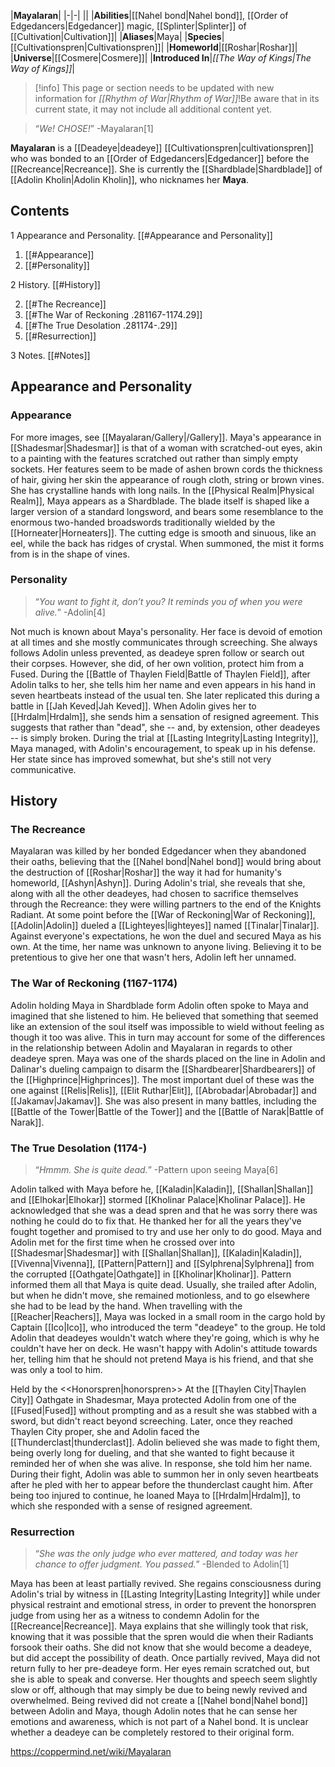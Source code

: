 |**Mayalaran**|
|-|-|
||
|**Abilities**|[[Nahel bond\|Nahel bond]], [[Order of Edgedancers\|Edgedancer]] magic, [[Splinter\|Splinter]] of [[Cultivation\|Cultivation]]|
|**Aliases**|Maya|
|**Species**|[[Cultivationspren\|Cultivationspren]]|
|**Homeworld**|[[Roshar\|Roshar]]|
|**Universe**|[[Cosmere\|Cosmere]]|
|**Introduced In**|*[[The Way of Kings\|The Way of Kings]]*|

> [!info] This page or section needs to be updated with new information for *[[Rhythm of War\|Rhythm of War]]*!Be aware that in its current state, it may not include all additional content yet.

>“*We! CHOSE!*”
\-Mayalaran[1]


**Mayalaran** is a [[Deadeye\|deadeye]] [[Cultivationspren\|cultivationspren]] who was bonded to an [[Order of Edgedancers\|Edgedancer]] before the [[Recreance\|Recreance]]. She is currently the [[Shardblade\|Shardblade]] of [[Adolin Kholin\|Adolin Kholin]], who nicknames her **Maya**.

## Contents

1 Appearance and Personality. [[#Appearance and Personality]] 

1. [[#Appearance]] 
1. [[#Personality]] 


2 History. [[#History]] 

2. [[#The Recreance]] 
2. [[#The War of Reckoning .281167-1174.29]] 
2. [[#The True Desolation .281174-.29]] 
2. [[#Resurrection]] 


3 Notes. [[#Notes]] 


## Appearance and Personality
 
### Appearance
For more images, see [[Mayalaran/Gallery\|/Gallery]].
Maya's appearance in [[Shadesmar\|Shadesmar]] is that of a woman with scratched-out eyes, akin to a painting with the features scratched out rather than simply empty sockets. Her features seem to be made of ashen brown cords the thickness of hair, giving her skin the appearance of rough cloth, string or brown vines. She has crystalline hands with long nails.
In the [[Physical Realm\|Physical Realm]], Maya appears as a Shardblade. The blade itself is shaped like a larger version of a standard longsword, and bears some resemblance to the enormous two-handed broadswords traditionally wielded by the [[Horneater\|Horneaters]]. The cutting edge is smooth and sinuous, like an eel, while the back has ridges of crystal. When summoned, the mist it forms from is in the shape of vines.

### Personality
>“*You want to fight it, don’t you? It reminds you of when you were alive.*”
\-Adolin[4]


Not much is known about Maya's personality. Her face is devoid of emotion at all times and she mostly communicates through screeching. She always follows Adolin unless prevented, as deadeye spren follow or search out their corpses. However, she did, of her own volition, protect him from a Fused. During the [[Battle of Thaylen Field\|Battle of Thaylen Field]], after Adolin talks to her, she tells him her name and even appears in his hand in seven heartbeats instead of the usual ten. She later replicated this during a battle in [[Jah Keved\|Jah Keved]]. When Adolin gives her to [[Hrdalm\|Hrdalm]], she sends him a sensation of resigned agreement. This suggests that rather than "dead", she -- and, by extension, other deadeyes -- is simply broken.
During the trial at [[Lasting Integrity\|Lasting Integrity]], Maya managed, with Adolin's encouragement, to speak up in his defense. Her state since has improved somewhat, but she's still not very communicative.

## History
### The Recreance
Mayalaran was killed by her bonded Edgedancer when they abandoned their oaths, believing that the [[Nahel bond\|Nahel bond]] would bring about the destruction of [[Roshar\|Roshar]] the way it had for humanity's homeworld, [[Ashyn\|Ashyn]]. During Adolin's trial, she reveals that she, along with all the other deadeyes, had chosen to sacrifice themselves through the Recreance: they were willing partners to the end of the Knights Radiant.
At some point before the [[War of Reckoning\|War of Reckoning]], [[Adolin\|Adolin]] dueled a [[Lighteyes\|lighteyes]] named [[Tinalar\|Tinalar]]. Against everyone's expectations, he won the duel and secured Maya as his own. At the time, her name was unknown to anyone living. Believing it to be pretentious to give her one that wasn't hers, Adolin left her unnamed.

### The War of Reckoning (1167-1174)
  Adolin holding Maya in Shardblade form
Adolin often spoke to Maya and imagined that she listened to him. He believed that something that seemed like an extension of the soul itself was impossible to wield without feeling as though it too was alive. This in turn may account for some of the differences in the relationship between Adolin and Mayalaran in regards to other deadeye spren.
Maya was one of the shards placed on the line in Adolin and Dalinar's dueling campaign to disarm the [[Shardbearer\|Shardbearers]] of the [[Highprince\|Highprinces]]. The most important duel of these was the one against [[Relis\|Relis]], [[Elit Ruthar\|Elit]], [[Abrobadar\|Abrobadar]] and [[Jakamav\|Jakamav]]. She was also present in many battles, including the [[Battle of the Tower\|Battle of the Tower]] and the [[Battle of Narak\|Battle of Narak]].

### The True Desolation (1174-)
>“*Hmmm. She is quite dead.*”
\-Pattern upon seeing Maya[6]


Adolin talked with Maya before he, [[Kaladin\|Kaladin]], [[Shallan\|Shallan]] and [[Elhokar\|Elhokar]] stormed [[Kholinar Palace\|Kholinar Palace]]. He acknowledged that she was a dead spren and that he was sorry there was nothing he could do to fix that. He thanked her for all the years they've fought together and promised to try and use her only to do good.
Maya and Adolin met for the first time when he crossed over into [[Shadesmar\|Shadesmar]] with [[Shallan\|Shallan]], [[Kaladin\|Kaladin]], [[Vivenna\|Vivenna]], [[Pattern\|Pattern]] and [[Sylphrena\|Sylphrena]] from the corrupted [[Oathgate\|Oathgate]] in [[Kholinar\|Kholinar]]. Pattern informed them all that Maya is quite dead. Usually, she trailed after Adolin, but when he didn't move, she remained motionless, and to go elsewhere she had to be lead by the hand.
When travelling with the [[Reacher\|Reachers]], Maya was locked in a small room in the cargo hold by Captain [[Ico\|Ico]], who introduced the term "deadeye" to the group. He told Adolin that deadeyes wouldn't watch where they're going, which is why he couldn't have her on deck. He wasn't happy with Adolin's attitude towards her, telling him that he should not pretend Maya is his friend, and that she was only a tool to him.

  Held by the <<Honorspren\|honorspren>>
At the [[Thaylen City\|Thaylen City]] Oathgate in Shadesmar, Maya protected Adolin from one of the [[Fused\|Fused]] without prompting and as a result she was stabbed with a sword, but didn't react beyond screeching. Later, once they reached Thaylen City proper, she and Adolin faced the [[Thunderclast\|thunderclast]]. Adolin believed she was made to fight them, being overly long for dueling, and that she wanted to fight because it reminded her of when she was alive. In response, she told him her name. During their fight, Adolin was able to summon her in only seven heartbeats after he pled with her to appear before the thunderclast caught him. After being too injured to continue, he loaned Maya to [[Hrdalm\|Hrdalm]], to which she responded with a sense of resigned agreement.

### Resurrection
>“*She was the only judge who ever mattered, and today was her chance to offer judgment. You passed.*”
\-Blended to Adolin[1]


Maya has been at least partially revived. She regains consciousness during Adolin's trial by witness in [[Lasting Integrity\|Lasting Integrity]] while under physical restraint and emotional stress, in order to prevent the honorspren judge from using her as a witness to condemn Adolin for the [[Recreance\|Recreance]]. Maya explains that she willingly took that risk, knowing that it was possible that the spren would die when their Radiants forsook their oaths. She did not know that she would become a deadeye, but did accept the possibility of death.
Once partially revived, Maya did not return fully to her pre-deadeye form. Her eyes remain scratched out, but she is able to speak and converse. Her thoughts and speech seem slightly slow or off, although that may simply be due to being newly revived and overwhelmed. Being revived did not create a [[Nahel bond\|Nahel bond]] between Adolin and Maya, though Adolin notes that he can sense her emotions and awareness, which is not part of a Nahel bond. It is unclear whether a deadeye can be completely restored to their original form.



https://coppermind.net/wiki/Mayalaran